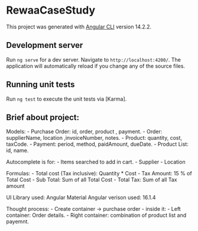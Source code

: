 # RewaaCaseStudy

This project was generated with [Angular CLI](https://github.com/angular/angular-cli) version 14.2.2.

## Development server

Run `ng serve` for a dev server. Navigate to `http://localhost:4200/`. The application will automatically reload if you change any of the source files.

## Running unit tests

Run `ng test` to execute the unit tests via [Karma].

## Brief about project:
Models:
    - Purchase Order: id, order, product , payment.
    - Order: supplierName, location ,invoiceNumber, notes.
    - Product: quantity, cost, taxCode.
    - Payment: period, method, paidAmount, dueDate.
    - Product List: id, name.

Autocomplete is for: 
    - Items searched to add in cart.
    - Supplier
    - Location

Formulas:
    - Total cost (Tax inclusive): Quantity * Cost
    - Tax Amount: 15 % of Total Cost
    - Sub Total: Sum of all Total Cost
    - Total Tax: Sum of all Tax amount

UI Library used: Angular Material
Angular verison used: 16.1.4

Thought process:
    - Create container -> purchase order
    - inside it:
        - Left container:
            Order details.
        - Right container:
            combination of product list and payemnt.


